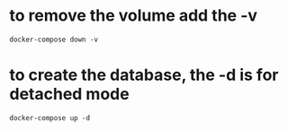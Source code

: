 # to remove the volume add the -v
`docker-compose down -v`

# to create the database, the -d is for detached mode
`docker-compose up -d`